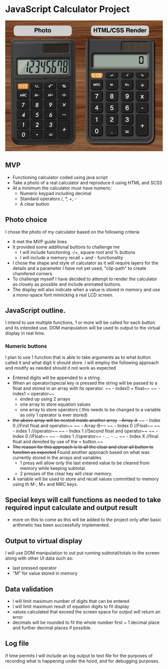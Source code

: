 # JavaScript Calculator Project

![Calculator images](/media/CalcPics.png "Calculator project")


## MVP
* Functioning calculator coded using java script
* Take a photo of a real calculator and reproduce it using HTML and SCSS
* At a minimum the calculator must have numeric:
    - Numeric keypad including decimal
    - Standard operators /, *, +, -
    - A clear button

## Photo choice
I chose the photo of my calculator based on the following criteria
* It met the MVP guide lines
* It provided some additional buttons to challenge me
    - I will include functioning -/+, square root and % buttons
    - I will include a memory recall + and - functionality
* I chose the shape and style of calculator as it will require layers for the details and a parameter I have not yet used, "clip-path" to create chamfered corners.
* To challenge myself I have decided to attempt to render the calculator as closely as possible and include animated buttons.
* The display will also indicate when a value is stored in memory and use a mono-space font mimicking a real LCD screen.

## JavaScript outline.
I intend to use multiple functions, 1 or more will be called for each button and its intended use. DOM manipulation will be used to output to the virtual display in real time.

### Numeric buttons 
I plan to use 1 function that is able to take arguments as to what button called it and what digit it should store. I will employ the following approach and modify as needed should it not work as expected
* Entered digits will be appended to a string.
* When an operator/special key is pressed the string will be passed to a float and stored in an array with its operator.
   ~~ - index0 = float~~
   ~~ - index1 = operator~~
   - ended up using 2 arrays
   - one array to store equation values
   - one array to store operators ( this needs to be changed to a variable as only 1 operator is ever stored)
* ~~the above array will be nested inside another array~~
    ~~- Array-A~~
       ~~ - Index 0 //First float and operator~~
       ~~     - Array-B~~
      ~~      - Index 0 //Float~~
      ~~      - index 1 //operator~~
      ~~   - Index 1 //Second float and operator~~
      ~~      - Index 0 //Float~~
      ~~      - index 1 //operator~~
        - ...
        - ...
       ~~ -  Index X //final float and denoted by use of the = button.~~
* ~~The reason for this approach is to all the clear and clear all button to function as expected~~ Found another approach based on what was currently stored in the arrays and variables
    - 1 press will allow only the last entered value to be cleared from memory while keeping subtotal.
    - 2 presses of the clear key will clear memory.
* A variable will be used to store and recall values committed to memory using th M-, M+ and MRC keys.

## Special keys will call functions as needed to take required input calculate and output result
- more on this to come as this will be added to the project only after basic arithmetic has been successfully implemented.

## Output to virtual display
I will use DOM manipulation to out put running subtotal/totals to the screen along with other UI data such as:
- last pressed operator
- "M" for value stored in memory

## Data validation
- I will limit maximum number of digits that can be entered
- I will limit maximum result of equation digits to fit display
- values calculated that exceed the screen space for output will return an error
- decimals will be rounded to fit the whole number first + 1 decimal place and further decimal places if possible.

## Log file
if time permits I will include an log output to text file for the purposes of recording what is happening  under the hood, and for debugging purposes.


